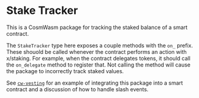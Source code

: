 # Stake Tracker

This is a CosmWasm package for tracking the staked balance of a smart
contract.

The `StakeTracker` type here exposes a couple methods with the `on_`
prefix. These shouold be called whenever the contract performs an
action with x/staking. For example, when the contract delegates
tokens, it should call the `on_delegate` method to register that. Not
calling the method will cause the package to incorrectly track staked
values.

See
[`cw-vesting`](https://github.com/DA0-DA0/dao-contracts/blob/main/contracts/external/cw-vesting/SECURITY.md#slashing)
for an example of integrating this package into a smart contract and a
discussion of how to handle slash events.

